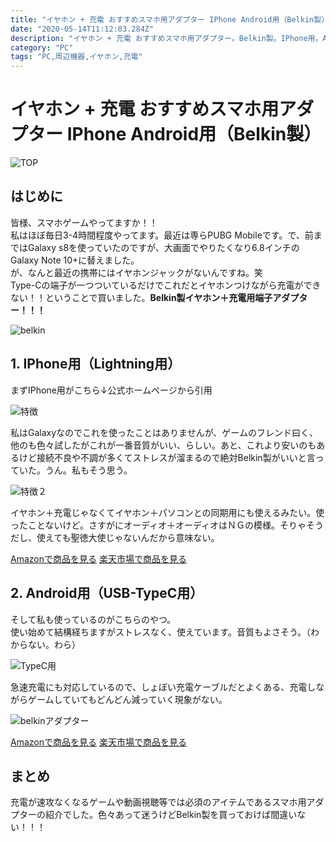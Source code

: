 ```yaml
---
title: "イヤホン + 充電 おすすめスマホ用アダプター IPhone Android用（Belkin製）"
date: "2020-05-14T11:12:03.284Z"
description: "イヤホン + 充電 おすすめスマホ用アダプター。Belkin製。IPhone用。Android用（TypeC）スマホゲームに欠かせないアイテム"
category: "PC"
tags: "PC,周辺機器,イヤホン,充電"
---
```


# イヤホン + 充電 おすすめスマホ用アダプター IPhone Android用（Belkin製）

![TOP](https://paper-attachments.dropbox.com/s_14655901F427F382544BF0C83479F46BE51D5FBBECE4A5ED9CFA74BD5F2FE4E2_1589442166017_smartphone-791076_1920.jpg)

## はじめに

皆様、スマホゲームやってますか！！<br>
私はほぼ毎日3-4時間程度やってます。最近は専らPUBG Mobileです。で、前まではGalaxy s8を使っていたのですが、大画面でやりたくなり6.8インチのGalaxy Note 10+に替えました。<br>
が、なんと最近の携帯にはイヤホンジャックがないんですね。笑<br>
Type-Cの端子が一つついているだけでこれだとイヤホンつけながら充電ができない！！ということで買いました。**Belkin製イヤホン＋充電用端子アダプター！！！**


![belkin](https://paper-attachments.dropbox.com/s_14655901F427F382544BF0C83479F46BE51D5FBBECE4A5ED9CFA74BD5F2FE4E2_1589440453737_image.png)

## 1. IPhone用（Lightning用）

まずIPhone用がこちら↓公式ホームページから引用

![特徴](https://paper-attachments.dropbox.com/s_14655901F427F382544BF0C83479F46BE51D5FBBECE4A5ED9CFA74BD5F2FE4E2_1589440571467_image.png)


私はGalaxyなのでこれを使ったことはありませんが、ゲームのフレンド曰く、他のも色々試したがこれが一番音質がいい、らしい。あと、これより安いのもあるけど接続不良や不調が多くてストレスが溜まるので絶対Belkin製がいいと言っていた。うん。私もそう思う。


![特徴２](https://paper-attachments.dropbox.com/s_14655901F427F382544BF0C83479F46BE51D5FBBECE4A5ED9CFA74BD5F2FE4E2_1589440688700_image.png)


イヤホン＋充電じゃなくてイヤホン＋パソコンとの同期用にも使えるみたい。使ったことないけど。さすがにオーディオ＋オーディオはＮＧの模様。そりゃそうだし、使えても聖徳大使じゃないんだから意味ない。

<div class="afi-btns">
<a href="https://www.amazon.co.jp/gp/product/B074WDWVX1/ref=as_li_tl?ie=UTF8&camp=247&creative=1211&creativeASIN=B074WDWVX1&linkCode=as2&tag=mitsutaka07-22&linkId=12d35221649fcbbbeb6e8b7c30fe0c9a" class="amazon-btn" target="_blank">Amazonで商品を見る</a>
<a href="https://rpx.a8.net/svt/ejp?a8mat=3BBBEF+ANF74Q+2HOM+BW8O1&rakuten=y&a8ejpredirect=http%3A%2F%2Fhb.afl.rakuten.co.jp%2Fhgc%2F0ea62065.34400275.0ea62066.204f04c0%2Fa20040284619_3BBBEF_ANF74Q_2HOM_BW8O1%3Fpc%3Dhttps%253A%252F%252Fbiccamera.rakuten.co.jp%252Fitem%252F0745883734108%252F%26m%3Dhttps%253A%252F%252Fbiccamera.rakuten.co.jp%252Fitem%252F0745883734108%252F" rel="nofollow" class="rakuten-btn" target="_blank">楽天市場で商品を見る</a>
</div>

## 2. Android用（USB-TypeC用）

そして私も使っているのがこちらのやつ。<br>
使い始めて結構経ちますがストレスなく、使えています。音質もよさそう。（わからない。わら）

![TypeC用](https://paper-attachments.dropbox.com/s_14655901F427F382544BF0C83479F46BE51D5FBBECE4A5ED9CFA74BD5F2FE4E2_1589440919708_image.png)


急速充電にも対応しているので、しょぼい充電ケーブルだとよくある、充電しながらゲームしていてもどんどん減っていく現象がない。

![belkinアダプター](https://paper-attachments.dropbox.com/s_14655901F427F382544BF0C83479F46BE51D5FBBECE4A5ED9CFA74BD5F2FE4E2_1589441077359_image.png)

<div class="afi-btns">
<a href="https://www.amazon.co.jp/gp/product/B07VRZNRBY/ref=as_li_tl?ie=UTF8&camp=247&creative=1211&creativeASIN=B07VRZNRBY&linkCode=as2&tag=mitsutaka07-22&linkId=6fa84490204e9df11efcc53135b00c9e" class="amazon-btn" target="_blank">Amazonで商品を見る</a>
<a href="https://rpx.a8.net/svt/ejp?a8mat=3BBBEF+ANF74Q+2HOM+BW8O1&rakuten=y&a8ejpredirect=http%3A%2F%2Fhb.afl.rakuten.co.jp%2Fhgc%2F0ea62065.34400275.0ea62066.204f04c0%2Fa20040284619_3BBBEF_ANF74Q_2HOM_BW8O1%3Fpc%3Dhttps%253A%252F%252Fitem.rakuten.co.jp%252Fakibamac%252F0745883776078%252F%26m%3Dhttps%253A%252F%252Fitem.rakuten.co.jp%252Fakibamac%252F0745883776078%252F" rel="nofollow" class="rakuten-btn" target="_blank">楽天市場で商品を見る</a>
</div>

## まとめ

充電が速攻なくなるゲームや動画視聴等では必須のアイテムであるスマホ用アダプターの紹介でした。色々あって迷うけどBelkin製を買っておけば間違いない！！！

